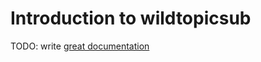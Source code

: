 # Introduction to wildtopicsub

TODO: write [great documentation](http://jacobian.org/writing/what-to-write/)
